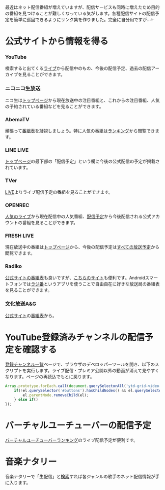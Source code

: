 <!--
{
    "title": "ネット配信番組の放送予定を知るためのリンク集",
    "date": "2019-06-15",
    "description": ""
}
-->

最近はネット配信番組が増えていますが、配信サービスも同時に増えたため目的の番組を見つけることが難しくなっている気がします。各種配信サイトの配信予定を簡単に巡回できるようにリンク集を作りました。完全に自分用ですが...💦

# 公式サイトから情報を得る
### YouTube

検索すると出てくる[ライブ](https://www.youtube.com/channel/UC4R8DWoMoI7CAwX8_LjQHig)から配信中のもの、今後の配信予定、過去の配信アーカイブを見ることができます。

### ニコニコ生放送

ニコ生は[トップページ](https://live.nicovideo.jp/)から現在放送中の注目番組と、これからの注目番組、人気の予約されている番組などを見ることができます。

### AbemaTV

頑張って[番組表](https://abema.tv/timetable)を凝視しましょう。特に人気の番組は[ランキング](https://abema.tv/ranking/reservation)から閲覧できます。

### LINE LIVE

[トップページ](https://live.line.me/)の最下部の「配信予定」という欄に今後の公式配信の予定が掲載されています。

### TVer

[LIVE](https://tver.jp/l)よりライブ配信予定の番組を見ることができます。

### OPENREC

[人気のライブ](https://www.openrec.tv/popular/live)から現在配信中の人気番組、[配信予定](https://www.openrec.tv/schedule)から今後配信される公式アカウントの番組を見ることができます。

### FRESH LIVE

現在放送中の番組は[トップページ](https://freshlive.tv/)から、今後の配信予定は[すべての放送予定](https://freshlive.tv/programs/upcoming)から閲覧できます。

### Radiko

[公式サイトの番組表](http://radiko.jp/#!/timetable)も良いですが、[こちらのサイト](http://tools.half-moon.org/radikoepg/)も便利です。Androidスマートフォンでは[ラジ番](https://play.google.com/store/apps/details?id=tsuyogoro.sugorokuon&hl=ja)というアプリを使うことで自由自在に好きな放送局の番組表を見ることができます。

### 文化放送A&G

[公式サイト](https://www.agqr.jp/)の[番組表](https://www.agqr.jp/timetable/streaming.html)から。

# YouTube登録済みチャンネルの配信予定を確認する
[登録チャンネル一覧](https://www.youtube.com/feed/subscriptions)ページで、ブラウザのデベロッパーツールを開き、以下のスクリプトを実行します。ライブ配信・プレミア公開以外の動画が消えて見やすくなります。ページの再読込でもとに戻ります。

```JavaScript
Array.prototype.forEach.call(document.querySelectorAll('ytd-grid-video-renderer'), (el, index) => {
    if(!el.querySelector('#buttons').hasChildNodes() && el.querySelectorAll('ytd-badge-supported-renderer > .badge-style-type-live-now').length == 0){
        el.parentNode.removeChild(el);
    } else if()
});
```

# バーチャルユーチューバーの配信予定
[バーチャルユーチューバーランキング](https://virtual-youtuber.userlocal.jp/schedules)のライブ配信予定が便利です。

# 音楽ナタリー
音楽ナタリーで「生配信」と[検索](https://natalie.mu/search?query=%E7%94%9F%E9%85%8D%E4%BF%A1&g=music)すれば各ジャンルの歌手のネット配信情報が手に入ります。